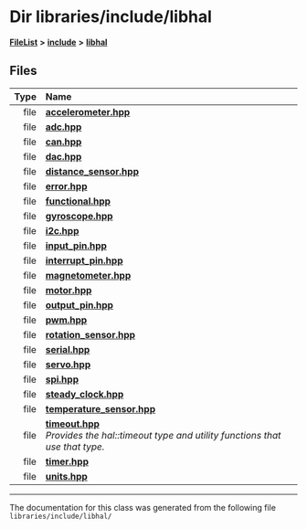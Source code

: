 

# Dir libraries/include/libhal



[**FileList**](files.md) **>** [**include**](dir_cba0faac6e93618a6e2539705915bd70.md) **>** [**libhal**](dir_c21661262b37aa135a14febc024e67d7.md)












## Files

| Type | Name |
| ---: | :--- |
| file | [**accelerometer.hpp**](accelerometer_8hpp.md) <br> |
| file | [**adc.hpp**](libhal_2adc_8hpp.md) <br> |
| file | [**can.hpp**](libhal_2can_8hpp.md) <br> |
| file | [**dac.hpp**](libhal_2dac_8hpp.md) <br> |
| file | [**distance\_sensor.hpp**](distance__sensor_8hpp.md) <br> |
| file | [**error.hpp**](error_8hpp.md) <br> |
| file | [**functional.hpp**](functional_8hpp.md) <br> |
| file | [**gyroscope.hpp**](gyroscope_8hpp.md) <br> |
| file | [**i2c.hpp**](libhal_2i2c_8hpp.md) <br> |
| file | [**input\_pin.hpp**](libhal_2input__pin_8hpp.md) <br> |
| file | [**interrupt\_pin.hpp**](libhal_2interrupt__pin_8hpp.md) <br> |
| file | [**magnetometer.hpp**](magnetometer_8hpp.md) <br> |
| file | [**motor.hpp**](libhal_2motor_8hpp.md) <br> |
| file | [**output\_pin.hpp**](libhal_2output__pin_8hpp.md) <br> |
| file | [**pwm.hpp**](libhal_2pwm_8hpp.md) <br> |
| file | [**rotation\_sensor.hpp**](rotation__sensor_8hpp.md) <br> |
| file | [**serial.hpp**](libhal_2serial_8hpp.md) <br> |
| file | [**servo.hpp**](servo_8hpp.md) <br> |
| file | [**spi.hpp**](libhal_2spi_8hpp.md) <br> |
| file | [**steady\_clock.hpp**](libhal_2steady__clock_8hpp.md) <br> |
| file | [**temperature\_sensor.hpp**](temperature__sensor_8hpp.md) <br> |
| file | [**timeout.hpp**](libhal_2timeout_8hpp.md) <br>_Provides the hal::timeout type and utility functions that use that type._  |
| file | [**timer.hpp**](libhal_2timer_8hpp.md) <br> |
| file | [**units.hpp**](libhal_2units_8hpp.md) <br> |



























































------------------------------
The documentation for this class was generated from the following file `libraries/include/libhal/`

